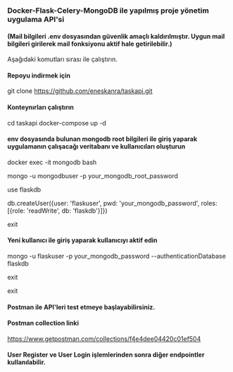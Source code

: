
### Docker-Flask-Celery-MongoDB ile yapılmış proje yönetim uygulama API'si

#### (Mail bilgileri .env dosyasından güvenlik amaçlı kaldırılmıştır. Uygun mail bilgileri girilerek mail fonksiyonu aktif hale getirilebilir.)

Aşağıdaki komutları sırası ile çalıştırın.

#### Repoyu indirmek için
git clone https://github.com/eneskanra/taskapi.git

#### Konteynırları çalıştırın
cd taskapi
docker-compose up -d

#### env dosyasında bulunan mongodb root bilgileri ile giriş yaparak uygulamanın çalışacağı veritabanı ve kullanıcıları oluşturun
docker exec -it mongodb bash

mongo -u mongodbuser -p your_mongodb_root_password

use flaskdb

db.createUser({user: 'flaskuser', pwd: 'your_mongodb_password', roles: [{role: 'readWrite', db: 'flaskdb'}]})

exit

#### Yeni kullanıcı ile giriş yaparak kullanıcıyı aktif edin
mongo -u flaskuser -p your_mongodb_password --authenticationDatabase flaskdb

exit

exit

#### Postman ile API'leri test etmeye başlayabilirsiniz. 
#### Postman collection linki
https://www.getpostman.com/collections/f4e4dee04420c01ef504

#### User Register ve User Login işlemlerinden sonra diğer endpointler kullanılabilir.